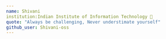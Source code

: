 ```yaml
---
name: Shivani
institution:Indian Institute of Information Technology 🚩 
quote: "Always be challenging, Never understimate yourself" 
github_user: Shivani-oss
---
```

